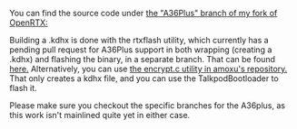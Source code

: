You can find the source code under [the "A36Plus" branch of my fork of OpenRTX:](https://github.com/Tunas1337/OpenRTX/tree/A36Plus)

Building a .kdhx is done with the rtxflash utility, which currently has a pending pull request for A36Plus support in both wrapping (creating a .kdhx) and flashing the binary, in a separate branch. That can be found [here.](https://github.com/OpenRTX/rtxflash/tree/a36plus)
Alternatively, you can use [the encrypt.c utility in amoxu's repository.](https://github.com/amoxu/Baofeng-UV-5RM-5RH-RE/blob/main/reverse_engineering/encrypt.c) That only creates a kdhx file, and you can use the TalkpodBootloader to flash it.

Please make sure you checkout the specific branches for the A36plus, as this work isn't mainlined quite yet in either case.
